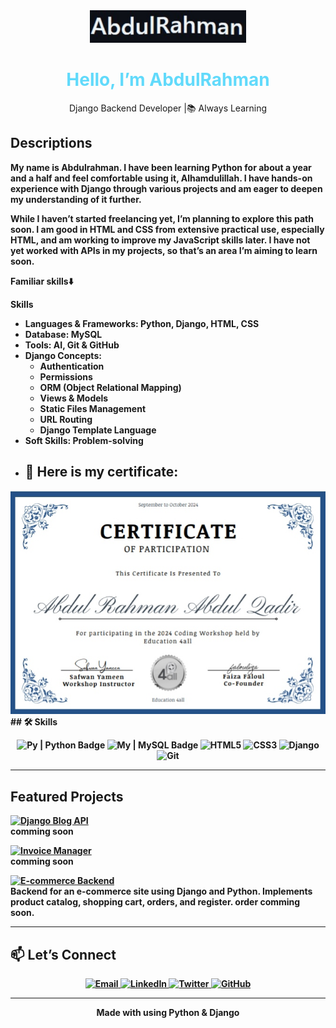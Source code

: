 <!--
  ================================
        COLORFUL GITHUB PROFILE
  ================================
  Save this file as `README.md` in the repository named exactly the same as your GitHub username.
  Make sure `abdulrahman_moving.gif` is in the same folder as this README.
-->

<div align="center">
  <img src="https://github.com/AbdulRahman-AbdulQadir/AbdulRahman-AbdulQadir/blob/main/giphy.gif" alt="AbdulRahman GIF" width="250" />
  <h1 style="color:#61DAFB;">Hello, I’m AbdulRahman</h1>
  <p>Django Backend Developer |📚 Always Learning</p>
</div>

<strong> Descriptions <strong/>
---
My name is Abdulrahman. I have been learning Python for about a year and a half and feel comfortable using it, Alhamdulillah. I have hands-on experience with Django through various projects and am eager to deepen my understanding of it further. 

While I haven’t started freelancing yet, I’m planning to explore this path soon. I am good in HTML and CSS from extensive practical use, especially HTML, and am working to improve my JavaScript skills later. I have not yet worked with APIs in my projects, so that’s an area I’m aiming to learn soon.

Familiar skills⬇️

**Skills** 

- **Languages & Frameworks:** Python, Django, HTML, CSS
- **Database:** MySQL
- **Tools:** AI, Git & GitHub
- **Django Concepts:**
  - Authentication
  - Permissions
  - ORM (Object Relational Mapping)
  - Views & Models
  - Static Files Management
  - URL Routing
  - Django Template Language
- **Soft Skills:** Problem-solving
- 
  ## 📜 Here is my certificate:

<img src="certificate.jpg" alt="Certificate" width="700" />
## 🛠️ Skills

<p align="center">
  <!-- Custom “Py | Python” badge -->
  <img
    src="https://img.shields.io/static/v1?label=Py&message=Python&color=306998&labelColor=4B8BBE&style=for-the-badge"
    alt="Py | Python Badge"
  />
  <!-- Custom “My | MySQL” badge -->
  <img
    src="https://img.shields.io/static/v1?label=My&message=MySQL&color=005C84&labelColor=4479A1&style=for-the-badge"
    alt="My | MySQL Badge"
  />
  <!-- HTML5 badge -->
  <img
    src="https://img.shields.io/badge/HTML5-E34F26?style=for-the-badge&logo=html5&logoColor=white"
    alt="HTML5"
  />
  <!-- CSS3 badge -->
  <img
    src="https://img.shields.io/badge/CSS3-1572B6?style=for-the-badge&logo=css3&logoColor=white"
    alt="CSS3"
  />
  <!-- Django badge -->
  <img
    src="https://img.shields.io/badge/Django-092E20?style=for-the-badge&logo=django&logoColor=white"
    alt="Django"
  />
  <!-- Git badge -->
  <img
    src="https://img.shields.io/badge/Git-000000?style=for-the-badge&logo=git&logoColor=white"
    alt="Git"
  />
</p>

---

## Featured Projects

<p>
  <a href="https://github.com/<your-username>/django-blog-api">
    <img src="https://img.shields.io/badge/Django_Blog_API-10ED0E?style=for-the-badge&logo=django" alt="Django Blog API" />
  </a>
  <br>
  comming soon
</p>

<p>
  <a href="https://github.com/<your-username>/invoice-manager">
    <img src="https://img.shields.io/badge/Invoice_Manager-0057B8?style=for-the-badge&logo=django" alt="Invoice Manager" />
  </a>
  <br>
  comming soon
</p>

<p>
  <a href="https://github.com/AbdulRahman-AbdulQadir/Django_Team_Store">
    <img src="https://img.shields.io/badge/E-commerce_Backend-FF6F00?style=for-the-badge&logo=stripe&logoColor=white" alt="E-commerce Backend" />
  </a>
  <br>
  Backend for an e-commerce site using Django and Python. Implements product catalog, shopping cart, orders, and register. order comming soon.
</p>

---

## 📫 Let’s Connect

<p align="center">
  <a href="mailto:your.email@example.com">
    <img src="https://img.shields.io/badge/abdulrahmanabdul045@gmail.com-D14836?style=flat&logo=gmail&logoColor=white" alt="Email" />

  </a>
  <a href="https://linkedin.com/in/<your-linkedin>">
    <img src="https://img.shields.io/badge/LinkedIn-<your-linkedin>-0A66C2?style=for-the-badge&logo=linkedin&logoColor=white" alt="LinkedIn" />
  </a>
  <a href="https://twitter.com/<your-twitter-handle>">
    <img src="https://img.shields.io/badge/Twitter-@<your-twitter-handle>-1DA1F2?style=for-the-badge&logo=twitter&logoColor=white" alt="Twitter" />
  </a>
  <a href="https://github.com/<your-username>">
    <img src="https://img.shields.io/badge/GitHub-<your-username>-181717?style=for-the-badge&logo=github&logoColor=white" alt="GitHub" />
  </a>
</p>

---

<p align="center">
  Made with using Python & Django
</p>
